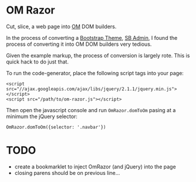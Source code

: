 # OM Razor

Cut, slice, a web page into [OM](https://github.com/swannodette/om) DOM builders.

In the process of converting a [Bootstrap Theme](http://getbootstrap.com/), [SB Admin](http://startbootstrap.com/template-overviews/sb-admin/), I found the process of converting it into OM DOM builders very tedious.

Given the example markup, the process of conversion is largely rote.  This is quick hack to do just that.


To run the code-generator, place the following script tags into your page:

    <script src="//ajax.googleapis.com/ajax/libs/jquery/2.1.1/jquery.min.js"></script>
    <script src="/path/to/om-razor.js"></script>

Then open the javascript console and run `OmRazor.domToOm` pasing at a minimum the jQuery selector:

    OmRazor.domToOm({selector: '.navbar'})

# TODO

* create a bookmarklet to inject OmRazor (and jQuery) into the page
* closing parens should be on previous line...

